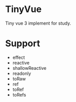 # TinyVue

Tiny vue 3 implement for study.

# Support

- effect
- reactive
- shallowReactive
- readonly
- toRaw
- ref
- toRef
- toRefs
